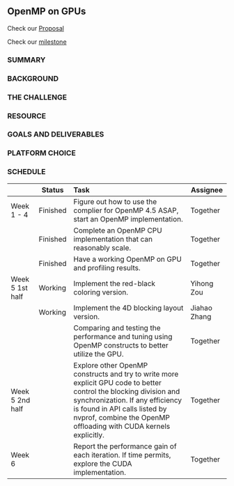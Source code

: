 ## OpenMP on GPUs

Check our [Proposal](https://docs.google.com/document/d/1ODHGpVbE_Mi9GmfAOWPZITt7Ah6zEe7cmiYSFjAQUw0/edit?ts=5fa34986#)

Check our [milestone](https://docs.google.com/document/d/1vBdi9YX8FKgrUa8br-xBzTggGMQcvoeiqRx9tHPTjq0/edit?ts=5fc40584#)

### SUMMARY

### BACKGROUND

### THE CHALLENGE

### RESOURCE

### GOALS AND DELIVERABLES

### PLATFORM CHOICE

### SCHEDULE

|  | Status | Task | Assignee |
| --- | --- | :-- | --- |
| Week 1 - 4 | Finished | Figure out how to use the complier for OpenMP 4.5 ASAP, start an OpenMP implementation. | Together |
| | Finished | Complete an OpenMP CPU implementation that can reasonably scale. | Together |
| | Finished | Have a working OpenMP on GPU and profiling results. | Together |
| Week 5 1st half | Working | Implement the red-black coloring version. | Yihong Zou |
| | Working | Implement the 4D blocking layout version. | Jiahao Zhang |
| | | Comparing and testing the performance and tuning using OpenMP constructs to better utilize the GPU. | Together |
| Week 5 2nd half |  | Explore other OpenMP constructs and try to write more explicit GPU code to better control the blocking division and synchronization. If any efficiency is found in API calls listed by nvprof, combine the OpenMP offloading with CUDA kernels explicitly. | Together |
| Week 6 |  | Report the performance gain of each iteration. If time permits, explore the CUDA implementation. | Together |
